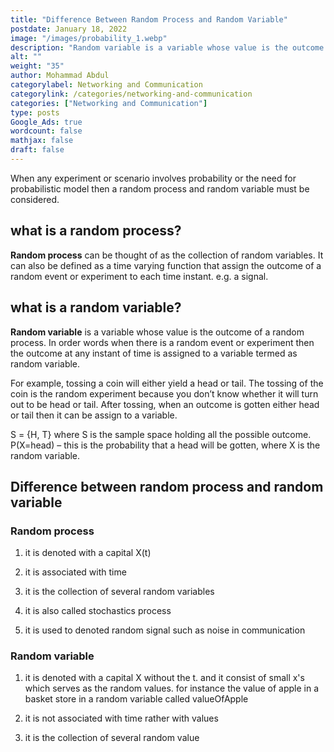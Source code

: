 ```yaml
---
title: "Difference Between Random Process and Random Variable"
postdate: January 18, 2022
image: "/images/probability_1.webp"
description: "Random variable is a variable whose value is the outcome of a random process and a random process is the collection of random process."
alt: ""
weight: "35"
author: Mohammad Abdul
categorylabel: Networking and Communication
categorylink: /categories/networking-and-communication
categories: ["Networking and Communication"]
type: posts
Google_Ads: true
wordcount: false
mathjax: false
draft: false
---
```


When any experiment or scenario involves probability or the need for probabilistic model then a random process and random variable must be considered.

## what is a random process?

**Random process** can be thought of as the collection of random variables.
It can also be defined as a time varying function that assign the outcome of a random event or experiment to each time instant. e.g. a signal.

## what is a random variable?

**Random variable** is a variable whose value is the outcome of a random process. In order words when there is a random event or experiment then the outcome at any instant of time is assigned to a variable termed as random variable.

For example, tossing a coin will either yield a head or tail. The tossing of the coin is the random experiment because you don’t know whether it will turn out to be head or tail. After tossing, when an outcome is gotten either head or tail then it can be assign to a variable.

S = {H, T} where S is the sample space holding all the possible outcome.
P(X=head) – this is the probability that a head will be gotten, where X is the random variable.

## Difference between random process and random variable

### Random process

1. it is denoted with a capital X(t)

2. it is associated with time
3. it is the collection of several random variables
4. it is also called stochastics process
5. it is used to denoted random signal such as noise in communication

### Random variable

1. it is denoted with a capital X without the t. and it consist of small x's which serves as the random values.
   for instance the value of apple in a basket store in a random variable called valueOfApple

2. it is not associated with time rather with values
3. it is the collection of several random value
